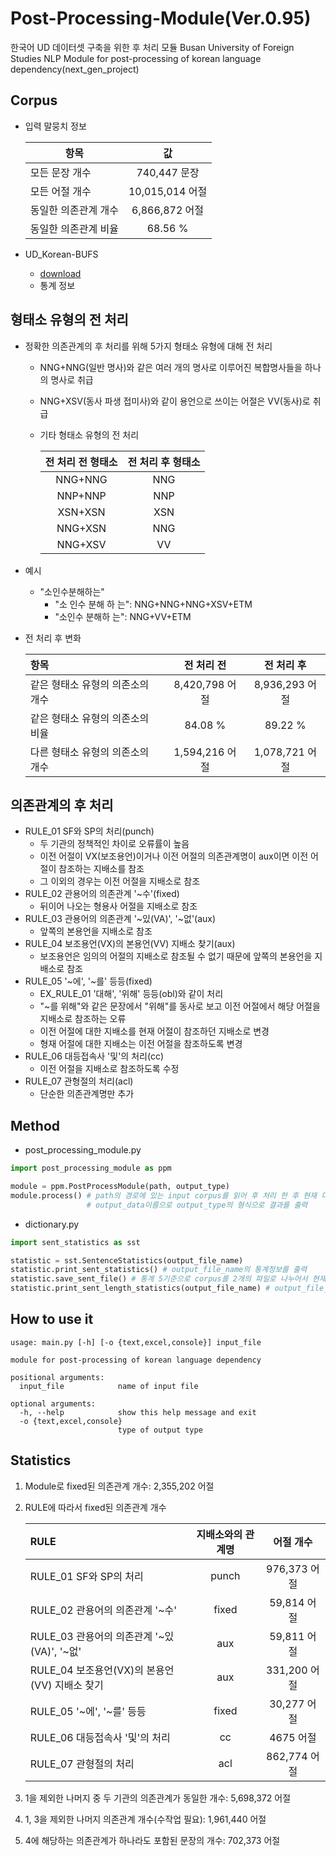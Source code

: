 # Post-Processing-Module(Ver.0.95)
한국어 UD 데이터셋 구축을 위한 후 처리 모듈
Busan University of Foreign Studies NLP Module for post-processing of korean language dependency(next_gen_project)

## Corpus
+ 입력 말뭉치 정보

  | 항목 | 값 |
  |---|:---:|
  | 모든 문장 개수 |	740,447 문장	|
  | 모든 어절 개수	| 10,015,014 어절	|
  | 동일한 의존관계 개수 |	6,866,872 어절	|
  | 동일한 의존관계 비율	| 68.56 %	|
+ UD_Korean-BUFS
  * [download](https://drive.google.com/open?id=1mVBOA5zxStvF_AM0jBL5q--uPjlL4LE3)
  * 통계 정보

## 형태소 유형의 전 처리
+ 정확한 의존관계의 후 처리를 위해 5가지 형태소 유형에 대해 전 처리
  * NNG+NNG(일반 명사)와 같은 여러 개의 명사로 이루어진 복합명사들을 하나의 명사로 취급
  * NNG+XSV(동사 파생 접미사)와 같이 용언으로 쓰이는 어절은 VV(동사)로 취급
  * 기타 형태소 유형의 전 처리
  
    | 전 처리 전 형태소 | 전 처리 후 형태소 |
    |:---:|:---:|
    | NNG+NNG | NNG |
    | NNP+NNP | NNP |
    | XSN+XSN | XSN |
    | NNG+XSN | NNG |
    | NNG+XSV | VV |
+ 예시
  * "소인수분해하는"
    - "소 인수 분해 하 는": NNG+NNG+NNG+XSV+ETM
    - "소인수 분해하 는": NNG+VV+ETM
+ 전 처리 후 변화

    | 항목 | 전 처리 전 | 전 처리 후 |
    | :------- | :----: | :---: |
    | 같은 형태소 유형의 의존소의 개수 | 8,420,798 어절 | 8,936,293 어절 |
    | 같은 형태소 유형의 의존소의 비율 | 84.08 % | 89.22 % |
    | 다른 형태소 유형의 의존소의 개수 | 1,594,216 어절 | 1,078,721 어절 |

## 의존관계의 후 처리
+ RULE_01 SF와 SP의 처리(punch)
  * 두 기관의 정책적인 차이로 오류률이 높음
  * 이전 어절이 VX(보조용언)이거나 이전 어절의 의존관계명이 aux이면 이전 어절이 참조하는 지배소를 참조
  * 그 이외의 경우는 이전 어절을 지배소로 참조
+ RULE_02 관용어의 의존관계 '~수'(fixed)
  * 뒤이어 나오는 형용사 어절을 지배소로 참조
+ RULE_03 관용어의 의존관계 '~있(VA)', '~없'(aux)
  * 앞쪽의 본용언을 지배소로 참조
+ RULE_04 보조용언(VX)의 본용언(VV) 지배소 찾기(aux)
  * 보조용언은 임의의 어절의 지배소로 참조될 수 없기 때문에 앞쪽의 본용언을 지배소로 참조
+ RULE_05 '~에', '~를' 등등(fixed)
  * EX_RULE_01 '대해', '위해' 등등(obl)와 같이 처리
  * "~를 위해"와 같은 문장에서 "위해"를 동사로 보고 이전 어절에서 해당 어절을 지배소로 참조하는 오류
  * 이전 어절에 대한 지배소를 현재 어절이 참조하던 지배소로 변경
  * 형재 어절에 대한 지배소는 이전 어절을 참조하도록 변경
+ RULE_06 대등접속사 '및'의 처리(cc)
  * 이전 어절을 지배소로 참조하도록 수정
+ RULE_07 관형절의 처리(acl)
  * 단순한 의존관계명만 추가
    

## Method
+ post_processing_module.py
```python
import post_processing_module as ppm

module = ppm.PostProcessModule(path, output_type)
module.process() # path의 경로에 있는 input corpus를 읽어 후 처리 한 후 현재 디렉터리에 
                 # output_data이름으로 output_type의 형식으로 결과를 출력
```
+ dictionary.py
```python
import sent_statistics as sst

statistic = sst.SentenceStatistics(output_file_name)
statistic.print_sent_statistics() # output_file_name의 통계정보를 출력
statistic.save_sent_file() # 통계 5기준으로 corpus를 2개의 파일로 나누어서 현재 디렉터리에 저장
statistic.print_sent_length_statistics(output_file_name) # output_file_name의 어절 길이별 문장 개수를 출력
```


## How to use it

```
usage: main.py [-h] [-o {text,excel,console}] input_file

module for post-processing of korean language dependency

positional arguments:
  input_file            name of input file

optional arguments:
  -h, --help            show this help message and exit
  -o {text,excel,console}
                        type of output type
```


## Statistics

1. Module로 fixed된 의존관계 개수: 2,355,202 어절
1. RULE에 따라서 fixed된 의존관계 개수

    | RULE | 지배소와의 관계명 | 어절 개수 |
    | :------- | :---: | :----: |
    | RULE_01 SF와 SP의 처리 | punch | 976,373 어절 |
    | RULE_02 관용어의 의존관계 '~수' | fixed | 59,814 어절 |
    | RULE_03 관용어의 의존관계 '~있(VA)', '~없' | aux | 59,811 어절 |
    | RULE_04 보조용언(VX)의 본용언(VV) 지배소 찾기 | aux | 331,200 어절 |
    | RULE_05 '~에', '~를' 등등 | fixed | 30,277 어절 |
    | RULE_06 대등접속사 '및'의 처리 | cc | 4675 어절 |
    | RULE_07 관형절의 처리 | acl | 862,774 어절 |
1. 1을 제외한 나머지 중 두 기관의 의존관계가 동일한 개수: 5,698,372 어절
1. 1, 3을 제외한 나머지 의존관계 개수(수작업 필요): 1,961,440 어절
1. 4에 해당하는 의존관계가 하나라도 포함된 문장의 개수: 702,373 어절
